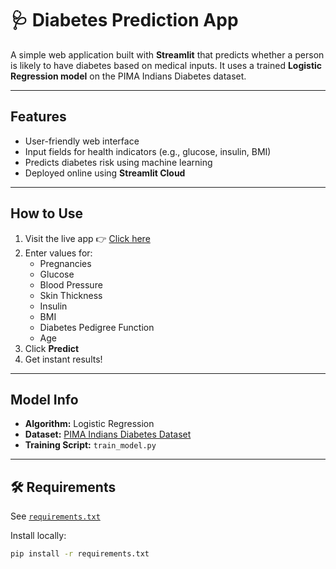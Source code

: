 # 🩺 Diabetes Prediction App

A simple web application built with **Streamlit** that predicts whether a person is likely to have diabetes based on medical inputs. It uses a trained **Logistic Regression model** on the PIMA Indians Diabetes dataset.

---

## Features

- User-friendly web interface
- Input fields for health indicators (e.g., glucose, insulin, BMI)
- Predicts diabetes risk using machine learning
- Deployed online using **Streamlit Cloud**

---

## How to Use

1. Visit the live app 👉 [Click here](https://diabetes-prediction-app-jjbxpthkppqvw7aqj32rum.streamlit.app/)
2. Enter values for:
   - Pregnancies
   - Glucose
   - Blood Pressure
   - Skin Thickness
   - Insulin
   - BMI
   - Diabetes Pedigree Function
   - Age
3. Click **Predict**
4. Get instant results!

---

## Model Info

- **Algorithm:** Logistic Regression  
- **Dataset:** [PIMA Indians Diabetes Dataset](https://www.kaggle.com/datasets/uciml/pima-indians-diabetes-database)  
- **Training Script:** `train_model.py`

---

## 🛠️ Requirements

See [`requirements.txt`](requirements.txt)

Install locally:
```bash
pip install -r requirements.txt
